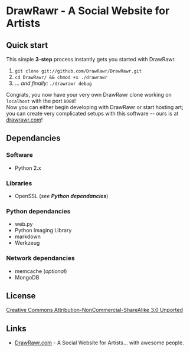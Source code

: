 # __DrawRawr__ - A Social Website for Artists

Quick start
-----------

This simple **3-step** process instantly gets you started with DrawRawr.

1. `git clone git://github.com/DrawRawr/DrawRawr.git`
2. `cd DrawRawr/ && chmod +x ./drawrawr`
3. ... *and finally:* `./drawrawr debug`

Congrats, you now have your very own DrawRawr clone working on `localhost` with the port `8080`!<br/>
Now you can either begin developing with DrawRawr or start hosting art; you can create very complicated setups with this software -- ours is at [drawrawr.com](http://www.drawrawr.com/)!


Dependancies
------------

### Software
* Python 2.x

### Libraries
* OpenSSL (*see __Python dependancies__*)

### Python dependancies
* web.py
* Python Imaging Library
* markdown
* Werkzeug

### Network dependancies
* memcache (*optional*)
* MongoDB


License
-------
[Creative Commons Attribution-NonCommercial-ShareAlike 3.0 Unported](http://creativecommons.org/licenses/by-nc-sa/3.0/legalcode)


Links
-----
* [DrawRawr.com](http://www.drawrawr.com/) - A Social Website for Artists... with awesome people.
